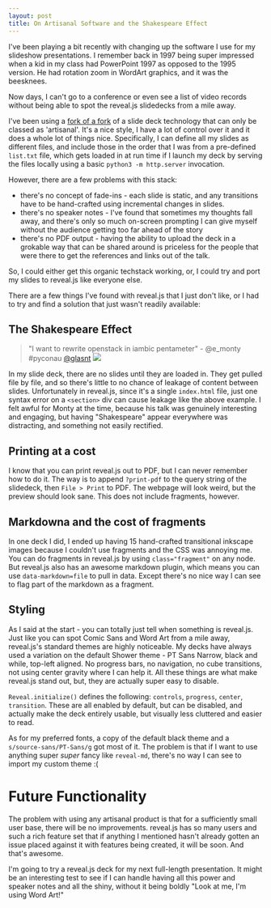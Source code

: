 ```yaml
---
layout: post
title: On Artisanal Software and the Shakespeare Effect
---
```


I've been playing a bit recently with changing up the software I use for my slideshow presentations. I remember back in 1997 being super impressed when a kid in my class had PowerPoint 1997 as opposed to the 1995 version. He had rotation zoom in WordArt graphics, and it was the beesknees. 

Now days, I can't go to a conference or even see a list of video records without being able to spot the reveal.js slidedecks from a mile away. 

I've been using a [fork of a fork](https://github.com/glasnt/projection) of a slide deck technology that can only be classed as 'artisanal'. It's a nice style, I have a lot of control over it and it does a whole lot of things nice. Specifically, I can define all my slides as different files, and include those in the order that I was from a pre-defined `list.txt` file, which gets loaded in at run time if I launch my deck by serving the files locally using a basic `python3 -m http.server` invocation. 

However, there are a few problems with this stack: 
 * there's no concept of fade-ins - each slide is static, and any transitions have to be hand-crafted using incremental changes in slides. 
 * there's no speaker notes - I've found that sometimes my thoughts fall away, and there's only so much on-screen prompting I can give myself without the audience getting too far ahead of the story
 * there's no PDF output - having the ability to upload the deck in a grokable way that can be shared around is priceless for the people that were there to get the references and links out of the talk. 

So, I could either get this organic techstack working, or, I could try and port my slides to reveal.js like everyone else. 

There are a few things I've found with reveal.js that I just don't like, or I had to try and find a solution that just wasn't readily available: 

## The Shakespeare Effect

 > "I want to rewrite openstack in iambic pentameter" - @e_monty #pyconau [@glasnt](https://twitter.com/glasnt/status/626907599267430400)
 > <img src="https://pbs.twimg.com/media/CLM5IsoUYAAwhbk.jpg">

In my slide deck, there are no slides until they are loaded in. They get pulled file by file, and so there's little to no chance of leakage of content between slides. Unfortunately in reveal.js, since it's a single `index.html` file, just one syntax error on a `<section>` div can cause leakage like the above example. I felt awful for Monty at the time, because his talk was genuinely interesting and engaging, but having "Shakespeare" appear everywhere was distracting, and something not easily rectified. 

## Printing at a cost

I know that you can print reveal.js out to PDF, but I can never remember how to do it. The way is to append `?print-pdf` to the query string of the slidedeck, then `File > Print` to PDF. The webpage will look weird, but the preview should look sane. This does not include fragments, however. 

## Markdowna and the cost of fragments

In one deck I did, I ended up having 15 hand-crafted transitional inkscape images because I couldn't use fragments and the CSS was annoying me. You can do fragments in reveal.js by using `class="fragment"` on any node. But reveal.js also has an awesome markdown plugin, which means you can use `data-markdown=file` to pull in data. Except there's no nice way I can see to flag part of the markdown as a fragment. 

## Styling

As I said at the start - you can totally just tell when something is reveal.js. Just like you can spot Comic Sans and Word Art from a mile away, reveal.js's standard themes are highly noticeable. My decks have always used a variation on the default Shower theme - PT Sans Narrow, black and while, top-left aligned. No progress bars, no navigation, no cube transitions, not using center gravity where I can help it. All these things are what make reveal.js stand out, but, they are actually super easy to disable. 

`Reveal.initialize()` defines the following: `controls`, `progress`, `center`, `transition`. These are all enabled by default, but can be disabled, and actually make the deck entirely usable, but visually less cluttered and easier to read. 

As for my preferred fonts, a copy of the default black theme and a `s/source-sans/PT-Sans/g` got most of it. The problem is that if I want to use anything super _super_ fancy like `reveal-md`, there's no way I can see to import my custom theme :( 

# Future Functionality

The problem with using any artisanal product is that for a sufficiently small user base, there will be no improvements. reveal.js has so many users and such a rich feature set that if anything I mentioned hasn't already gotten an issue placed against it with features being created, it will be soon. And that's awesome. 

I'm going to try a reveal.js deck for my next full-length presentation. It might be an interesting test to see if I can handle having all this power and speaker notes and all the shiny, without it being boldly "Look at me, I'm using Word Art!"
